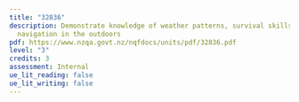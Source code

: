 ```yaml
---
title: "32836"
description: Demonstrate knowledge of weather patterns, survival skills and
  navigation in the outdoors
pdf: https://www.nzqa.govt.nz/nqfdocs/units/pdf/32836.pdf
level: "3"
credits: 3
assessment: Internal
ue_lit_reading: false
ue_lit_writing: false
---
```

